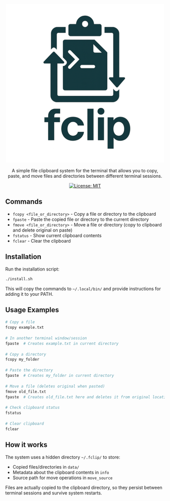 <div align="center">
  <img src="logo.png" width="500">
  <p>A simple file clipboard system for the terminal that allows you to copy, paste, and move files and directories between different terminal sessions.</p>

[![License: MIT](https://img.shields.io/badge/License-MIT-yellow.svg)](https://opensource.org/licenses/MIT)

</div>

## Commands

- `fcopy <file_or_directory>` - Copy a file or directory to the clipboard
- `fpaste` - Paste the copied file or directory to the current directory
- `fmove <file_or_directory>` - Move a file or directory (copy to clipboard and delete original on paste)
- `fstatus` - Show current clipboard contents
- `fclear` - Clear the clipboard

## Installation

Run the installation script:

```bash
./install.sh
```

This will copy the commands to `~/.local/bin/` and provide instructions for adding it to your PATH.

## Usage Examples

```bash
# Copy a file
fcopy example.txt

# In another terminal window/session
fpaste  # Creates example.txt in current directory

# Copy a directory
fcopy my_folder

# Paste the directory
fpaste  # Creates my_folder in current directory

# Move a file (deletes original when pasted)
fmove old_file.txt
fpaste  # Creates old_file.txt here and deletes it from original location

# Check clipboard status
fstatus

# Clear clipboard
fclear
```

## How it works

The system uses a hidden directory `~/.fclip/` to store:
- Copied files/directories in `data/`
- Metadata about the clipboard contents in `info`
- Source path for move operations in `move_source`

Files are actually copied to the clipboard directory, so they persist between terminal sessions and survive system restarts.
